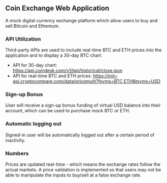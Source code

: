 ## Coin Exchange Web Application
A mock digital currency exchange platform which allow users to buy and sell Bitcoin and Ethereum.

### API Utilization
Third-party APIs are used to include real-time BTC and ETH prices into the application and to display a 30-day BTC chart.
- API for 30-day chart: https://api.coindesk.com/v1/bpi/historical/close.json
- API for real-time BTC and ETH prices: https://min-api.cryptocompare.com/data/pricemulti?fsyms=BTC,ETH&tsyms=USD

### Sign-up Bonus
User will receive a sign-up bonus funding of virtual USD balance into their account, which can be used to purchase mock BTC or ETH.

### Automatic logging out
Signed-in user will be automatically logged out after a certain period of inactivity.

### Numbers
Prices are updated real-time - which means the exchange rates follow the actual markets. A price validation is implemented so that users may not be able to manipulate the inputs to buy/sell at a false exchange rate.